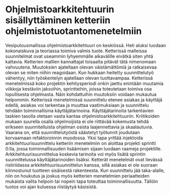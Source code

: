 # Ohjelmistoarkkitehtuurin sisällyttäminen ketteriin ohjelmistotuotantomenetelmiin

Vesiputousmallissa ohjelmistoarkkitehtuuri on keskiössä. Heti aluksi luodaan kokonaiskuva ja teoriassa toimiva valmis tuote. Ketterissä malleissa suunnitelmat ovat useammin lyhyemmälle aikavälille eivätkä siten yhtä kattavia. Ketterien mallien kannattajat toisaalta pitävät tätä nimenomaan vahvuutena. Muutoksien ajatellaan olevan väistämättömiä ja ratkaisevaa olevan se miten niihin reagoidaan. Kun hukkaan heitetty suunnittelutyö vähentyy, niin työskentelyn ajatellaan olevan tuottavampaa. 
  Ketterissä menetelmissä koko projektin kehitysperiodi onkin jaettu enintään muutamia viikkoja kestäviin jaksoihin, sprintteihin, joissa toteutetaan toimiva osa lopullisesta ohjelmasta. Näin kohdattuihin muutoksiin voidaan mukautua helpommin. Ketterissä menetelmissä suunnittelu etenee asiakas ja käyttäjä edellä, asiakas voi tarkentaa ja muuttaa vaatimuksiaan ja suunnittelu tehdään toiminnallisina käyttäjätarinoina. Käyttäjätarinoita tarkentavien taskien tasolla otetaan vasta kantaa ohjelmistoarkkitehtuuriin. 
  Kriitikoiden mukaan suurella osalla ohjelmoijista ei ole riittävää kokemusta tehdä erikseen suunnitelluista ohjelman osista laajennettavia ja skaalautuvia. Vaarana on, että suunnittelutyöstä säästetyt työtunnit joudutaan korvaamaan refaktoroinnin muodossa. Yksi tapa yrittää injektoida arkkitehtuurisuunnittelu ketteriin menetelmiin on aloittaa projekti sprintti 0:lla, jossa toiminnallisuuden lisäämisen sijaan luodaan raameja projektille. Arkkitehtuurisuunnittelua koskevia tarinoita voi myös lisätä sprintin suunnittelussa käyttäjätarinoiden lisäksi.
  Ketterät menetelmät ovat lievässä ristiriidassa arkkitehtuurisuunnittelun kanssa, sillä asiakas ei ole suoraan kiinnostunut tuotteen sisäisestä rakenteesta. Kun suunnittelu jää taka-alalle, niin on houkutus ja joskus myös ketterien menetelmien periaatteiden mukaista valita helpoin tai nopein tapa toteuttaa toiminnallisuutta. Tällöin tuotos voi ajan kuluessa riistäytyä käsisistä.
